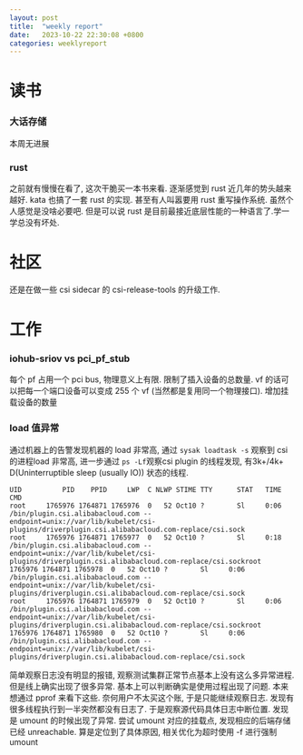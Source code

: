 ```yaml
---
layout: post
title:  "weekly report"
date:   2023-10-22 22:30:08 +0800
categories: weeklyreport
---
```



# 读书

### 大话存储

本周无进展

### rust 

之前就有慢慢在看了, 这次干脆买一本书来看. 逐渐感觉到 rust 近几年的势头越来越好. kata 也搞了一套 rust 的实现. 甚至有人叫嚣要用 rust 重写操作系统. 虽然个人感觉是没啥必要吧. 但是可以说 rust 是目前最接近底层性能的一种语言了.学一学总没有坏处.  

# 社区

还是在做一些 csi sidecar 的 csi-release-tools 的升级工作. 

# 工作

### iohub-sriov vs pci_pf_stub

每个 pf 占用一个 pci bus, 物理意义上有限. 限制了插入设备的总数量. vf 的话可以把每一个端口设备可以变成 255 个 vf (当然都是复用同一个物理接口). 增加挂载设备的数量


### load 值异常

通过机器上的告警发现机器的 load 非常高, 通过 ```sysak loadtask -s``` 观察到 csi 的进程load 非常高, 进一步通过 ```ps -Lf```观察csi plugin 的线程发现, 有3k+/4k+ D(Uninterruptible sleep (usually IO)) 状态的线程.
```
UID          PID    PPID     LWP  C NLWP STIME TTY      STAT   TIME CMD
root     1765976 1764871 1765976  0   52 Oct10 ?        Sl     0:06 /bin/plugin.csi.alibabacloud.com --endpoint=unix://var/lib/kubelet/csi-plugins/driverplugin.csi.alibabacloud.com-replace/csi.sock
root     1765976 1764871 1765977  0   52 Oct10 ?        Sl     0:18 /bin/plugin.csi.alibabacloud.com --endpoint=unix://var/lib/kubelet/csi-plugins/driverplugin.csi.alibabacloud.com-replace/csi.sockroot     1765976 1764871 1765978  0   52 Oct10 ?        Sl     0:06 /bin/plugin.csi.alibabacloud.com --endpoint=unix://var/lib/kubelet/csi-plugins/driverplugin.csi.alibabacloud.com-replace/csi.sock
root     1765976 1764871 1765979  0   52 Oct10 ?        Sl     0:06 /bin/plugin.csi.alibabacloud.com --endpoint=unix://var/lib/kubelet/csi-plugins/driverplugin.csi.alibabacloud.com-replace/csi.sockroot     1765976 1764871 1765980  0   52 Oct10 ?        Sl     0:06 /bin/plugin.csi.alibabacloud.com --endpoint=unix://var/lib/kubelet/csi-plugins/driverplugin.csi.alibabacloud.com-replace/csi.sock
```

简单观察日志没有明显的报错, 观察测试集群正常节点基本上没有这么多异常进程. 但是线上确实出现了很多异常. 基本上可以判断确实是使用过程出现了问题. 本来想通过 pprof 来看下这些. 奈何用户不太买这个账, 于是只能继续观察日志. 发现有很多线程执行到一半突然都没有日志了. 于是观察源代码具体日志中断位置. 发现是 umount 的时候出现了异常. 尝试 umount 对应的挂载点, 发现相应的后端存储已经 unreachable. 算是定位到了具体原因, 相关优化为超时使用 -f 进行强制 umount
